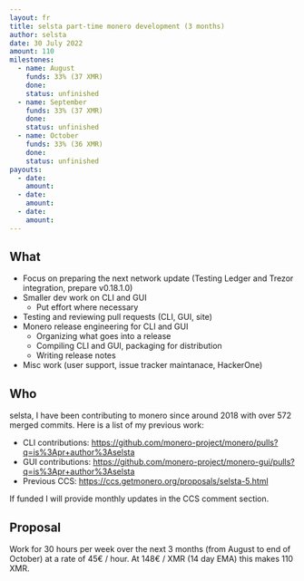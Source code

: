 ```yaml
---
layout: fr
title: selsta part-time monero development (3 months)
author: selsta
date: 30 July 2022
amount: 110
milestones:
  - name: August
    funds: 33% (37 XMR)
    done:
    status: unfinished
  - name: September
    funds: 33% (37 XMR)
    done:
    status: unfinished
  - name: October
    funds: 33% (36 XMR)
    done:
    status: unfinished
payouts:
  - date:
    amount:
  - date:
    amount:
  - date:
    amount:
---
```


## What

- Focus on preparing the next network update (Testing Ledger and Trezor integration, prepare v0.18.1.0)
- Smaller dev work on CLI and GUI
  - Put effort where necessary
- Testing and reviewing pull requests (CLI, GUI, site)
- Monero release engineering for CLI and GUI
  - Organizing what goes into a release
  - Compiling CLI and GUI, packaging for distribution
  - Writing release notes
- Misc work (user support, issue tracker maintanace, HackerOne)

## Who

selsta, I have been contributing to monero since around 2018 with over 572 merged commits. Here is a list of my previous work:

- CLI contributions: https://github.com/monero-project/monero/pulls?q=is%3Apr+author%3Aselsta
- GUI contributions: https://github.com/monero-project/monero-gui/pulls?q=is%3Apr+author%3Aselsta
- Previous CCS: https://ccs.getmonero.org/proposals/selsta-5.html

If funded I will provide monthly updates in the CCS comment section.

## Proposal

Work for 30 hours per week over the next 3 months (from August to end of October) at a rate of 45€ / hour. At 148€ / XMR (14 day EMA) this makes 110 XMR.

